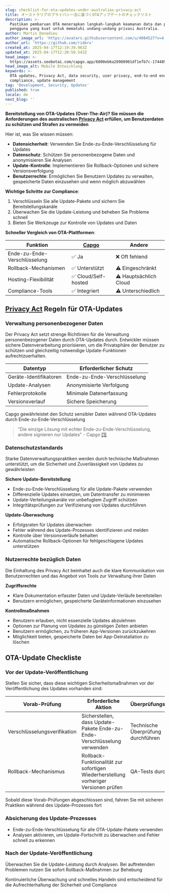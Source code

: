 ```yaml
---
slug: checklist-for-ota-updates-under-australias-privacy-act
title: オーストラリアのプライバシー法に基づくOTAアップデートのチェックリスト
description: >-
  Pastikan pembaruan OTA menerapkan langkah-langkah keamanan data dan privasi
  pengguna yang kuat untuk mematuhi undang-undang privasi Australia.
author: Martin Donadieu
author_image_url: 'https://avatars.githubusercontent.com/u/4084527?v=4'
author_url: 'https://github.com/riderx'
created_at: 2025-04-17T12:19:39.963Z
updated_at: 2025-04-17T12:20:50.543Z
head_image: >-
  https://assets.seobotai.com/capgo.app/6800eb6a28980901df1efb7c-1744892450543.jpg
head_image_alt: Mobile Entwicklung
keywords: >-
  OTA updates, Privacy Act, data security, user privacy, end-to-end encryption,
  compliance, update management
tag: 'Development, Security, Updates'
published: true
locale: de
next_blog: ''
---
```


**Bereitstellung von OTA-Updates (Over-The-Air)? Sie müssen die Anforderungen des australischen [Privacy Act](https://enwikipediaorg/wiki/Privacy_Act_1988) erfüllen, um Benutzerdaten zu schützen und Strafen zu vermeiden**

Hier ist, was Sie wissen müssen:

-   **Datensicherheit**: Verwenden Sie Ende-zu-Ende-Verschlüsselung für Updates
-   **Datenschutz**: Schützen Sie personenbezogene Daten und anonymisieren Sie Analysen
-   **Update-Kontrolle**: Implementieren Sie Rollback-Optionen und sichere Versionsverfolgung
-   **Benutzerrechte**: Ermöglichen Sie Benutzern Updates zu verwalten, gespeicherte Daten einzusehen und wenn möglich abzuwählen

**Wichtige Schritte zur Compliance**:

1.  Verschlüsseln Sie alle Update-Pakete und sichern Sie Bereitstellungskanäle
2.  Überwachen Sie die Update-Leistung und beheben Sie Probleme schnell
3.  Bieten Sie Werkzeuge zur Kontrolle von Updates und Daten

**Schneller Vergleich von OTA-Plattformen**:

| **Funktion** | **[Capgo](https://capgoapp/)** | **Andere** |
| --- | --- | --- |
| Ende-zu-Ende-Verschlüsselung | ✅ Ja | ❌ Oft fehlend |
| Rollback-Mechanismen | ✅ Unterstützt | ⚠️ Eingeschränkt |
| Hosting-Flexibilität | ✅ Cloud/Self-hosted | ⚠️ Hauptsächlich Cloud |
| Compliance-Tools | ✅ Integriert | ⚠️ Unterschiedlich |

## [Privacy Act](https://enwikipediaorg/wiki/Privacy_Act_1988) Regeln für OTA-Updates

### Verwaltung personenbezogener Daten

Der Privacy Act setzt strenge Richtlinien für die Verwaltung personenbezogener Daten durch OTA-Updates durch. Entwickler müssen sichere Datenverarbeitung priorisieren, um die Privatsphäre der Benutzer zu schützen und gleichzeitig notwendige Update-Funktionen aufrechtzuerhalten.

| Datentyp | Erforderlicher Schutz |
| --- | --- |
| Geräte-Identifikatoren | Ende-zu-Ende-Verschlüsselung |
| Update-Analysen | Anonymisierte Verfolgung |
| Fehlerprotokolle | Minimale Datenerfassung |
| Versionsverlauf | Sichere Speicherung |

Capgo gewährleistet den Schutz sensibler Daten während OTA-Updates durch Ende-zu-Ende-Verschlüsselung

> "Die einzige Lösung mit echter Ende-zu-Ende-Verschlüsselung, andere signieren nur Updates" - Capgo [\[1\]](https://capgoapp/)

### Datenschutzstandards

Starke Datenverwaltungspraktiken werden durch technische Maßnahmen unterstützt, um die Sicherheit und Zuverlässigkeit von Updates zu gewährleisten

**Sichere Update-Bereitstellung**

-   Ende-zu-Ende-Verschlüsselung für alle Update-Pakete verwenden
-   Differenzielle Updates einsetzen, um Datentransfer zu minimieren
-   Update-Verteilungskanäle vor unbefugtem Zugriff schützen
-   Integritätsprüfungen zur Verifizierung von Updates durchführen

**Update-Überwachung**

-   Erfolgsraten für Updates überwachen
-   Fehler während des Update-Prozesses identifizieren und melden
-   Kontrolle über Versionsverläufe behalten
-   Automatische Rollback-Optionen für fehlgeschlagene Updates unterstützen

### Nutzerrechte bezüglich Daten

Die Einhaltung des Privacy Act beinhaltet auch die klare Kommunikation von Benutzerrechten und das Angebot von Tools zur Verwaltung ihrer Daten

**Zugriffsrechte**

-   Klare Dokumentation erfasster Daten und Update-Verläufe bereitstellen
-   Benutzern ermöglichen, gespeicherte Geräteinformationen einzusehen

**Kontrollmaßnahmen**

-   Benutzern erlauben, nicht essenzielle Updates abzulehnen
-   Optionen zur Planung von Updates zu günstigen Zeiten anbieten
-   Benutzern ermöglichen, zu früheren App-Versionen zurückzukehren
-   Möglichkeit bieten, gespeicherte Daten bei App-Deinstallation zu löschen

## OTA-Update Checkliste

### Vor der Update-Veröffentlichung

Stellen Sie sicher, dass diese wichtigen Sicherheitsmaßnahmen vor der Veröffentlichung des Updates vorhanden sind:

| **Vorab-Prüfung** | **Erforderliche Aktion** | **Überprüfungsmethode** |
| --- | --- | --- |
| Verschlüsselungsverifikation | Sicherstellen, dass Update-Pakete Ende-zu-Ende-Verschlüsselung verwenden | Technische Überprüfung durchführen |
| Rollback-Mechanismus | Rollback-Funktionalität zur sofortigen Wiederherstellung vorheriger Versionen prüfen | QA-Tests durchführen |

Sobald diese Vorab-Prüfungen abgeschlossen sind, fahren Sie mit sicheren Praktiken während des Update-Prozesses fort

### Absicherung des Update-Prozesses

-   Ende-zu-Ende-Verschlüsselung für alle OTA-Update-Pakete verwenden
-   Analysen aktivieren, um Update-Fortschritt zu überwachen und Fehler schnell zu erkennen

### Nach der Update-Veröffentlichung

Überwachen Sie die Update-Leistung durch Analysen. Bei auftretenden Problemen nutzen Sie sofort Rollback-Maßnahmen zur Behebung

Kontinuierliche Überwachung und schnelles Handeln sind entscheidend für die Aufrechterhaltung der Sicherheit und Compliance
